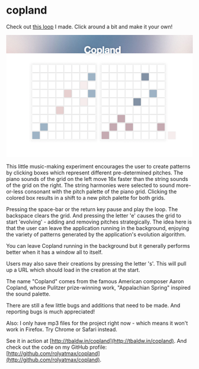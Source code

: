 copland
=======

Check out [this loop](https:tbaldw.in/copland/#/b924824000w08000k0a10PIwe) I made. Click around a bit and make it your own!

![copland](/images/1.png?raw=true "copland")

This little music-making experiment encourages the user to create patterns by clicking boxes which represent different pre-determined pitches. The piano sounds of the grid on the left move 16x faster than the string sounds of the grid on the right. The string harmonies were selected to sound more-or-less consonant with the pitch palette of the piano grid. Clicking the colored box results in a shift to a new pitch palette for both grids.

Pressing the space-bar or the return key pause and play the loop. The backspace clears the grid. And pressing the letter 'e' causes the grid to start 'evolving' - adding and removing pitches strategically. The idea here is that the user can leave the application running in the background, enjoying the variety of patterns generated by the application's evolution algorithm.

You can leave Copland running in the background but it generally performs better when it has a window all to itself.

Users may also save their creations by pressing the letter 's'. This will pull up a URL which should load in the creation at the start.

The name "Copland" comes from the famous American composer Aaron Copland, whose Pulitzer prize-winning work, "Appalachian Spring" inspired the sound palette.

There are still a few little bugs and additions that need to be made. And reporting bugs is much appreciated!

Also: I only have mp3 files for the project right now - which means it won't work in Firefox. Try Chrome or Safari instead.

See it in action at [http://tbaldw.in/copland](http://tbaldw.in/copland).
And check out the code on my GitHub profile: [http://github.com/rolyatmax/copland](http://github.com/rolyatmax/copland).
